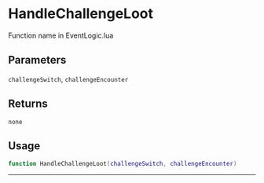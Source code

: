 # HandleChallengeLoot
Function name in EventLogic.lua
## Parameters
`challengeSwitch`, `challengeEncounter`
## Returns
`none`
## Usage
```lua
function HandleChallengeLoot(challengeSwitch, challengeEncounter)
```
---
